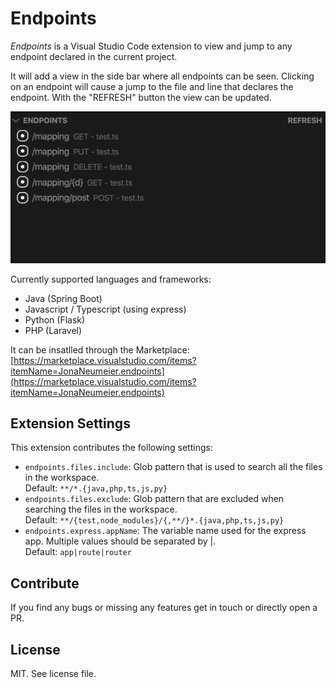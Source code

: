 # Endpoints 

*Endpoints* is a Visual Studio Code extension to view and jump to any endpoint declared in the current project.

It will add a view in the side bar where all endpoints can be seen. Clicking on an endpoint will cause a jump to the file and line that declares the endpoint. With the "REFRESH" button the view can be updated.

![Endpoints](resources/endpoints-screenshot.png)

Currently supported languages and frameworks: 
* Java (Spring Boot)
* Javascript / Typescript (using express)
* Python (Flask)
* PHP (Laravel)

It can be insatlled through the Marketplace: [https://marketplace.visualstudio.com/items?itemName=JonaNeumeier.endpoints](https://marketplace.visualstudio.com/items?itemName=JonaNeumeier.endpoints)

## Extension Settings

This extension contributes the following settings:

* `endpoints.files.include`: Glob pattern that is used to search all the files in the workspace. <br>
Default: `**/*.{java,php,ts,js,py}`
* `endpoints.files.exclude`: Glob pattern that are excluded when searching the files in the workspace. <br>
Default: `**/{test,node_modules}/{,**/}*.{java,php,ts,js,py}`
* `endpoints.express.appName`: The variable name used for the express app. Multiple values should be separated by |. <br>
Default: `app|route|router`

## Contribute
If you find any bugs or missing any features get in touch or directly open a PR.

## License
MIT. See license file.